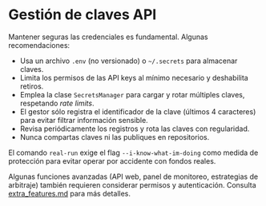 # Gestión de claves API

Mantener seguras las credenciales es fundamental. Algunas recomendaciones:

- Usa un archivo `.env` (no versionado) o `~/.secrets` para almacenar claves.
- Limita los permisos de las API keys al mínimo necesario y deshabilita retiros.
- Emplea la clase `SecretsManager` para cargar y rotar múltiples claves, respetando *rate limits*.
- El gestor sólo registra el identificador de la clave (últimos 4 caracteres) para evitar filtrar información sensible.
- Revisa periódicamente los registros y rota las claves con regularidad.
- Nunca compartas claves ni las publiques en repositorios.

El comando `real-run` exige el flag `--i-know-what-im-doing` como medida de
protección para evitar operar por accidente con fondos reales.

Algunas funciones avanzadas (API web, panel de monitoreo, estrategias de
arbitraje) también requieren considerar permisos y autenticación. Consulta
[extra_features.md](extra_features.md) para más detalles.
